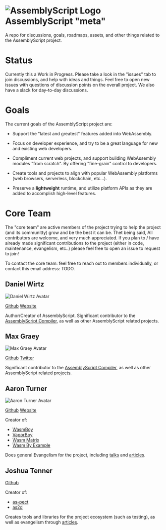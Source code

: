 ![AssemblyScript Logo](https://avatars1.githubusercontent.com/u/28916798?s=64) AssemblyScript "meta"
=================

A repo for discussions, goals, roadmaps, assets, and other things related to the AssemblyScript project.

# Status

Currently this a Work in Progress. Please take a look in the "issues" tab to join discussions, and help with ideas and things. Feel free to open new issues with questions of discussion points on the overall project. We also have a slack for day-to-day discussions.

# Goals

The current goals of the AssemblyScript project are:

* Support the "latest and greatest" features added into WebAssembly.

* Focus on developer experience, and try to be a great language for new and existing web developers. 

* Compliment current web projects, and support building WebAssembly modules "from scratch". By offering "fine-grain" control to developers.

* Create tools and projects to align with popular WebAssembly platforms (web browsers, serverless, blockchain, etc...).

* Preserve a **lightweight** runtime, and utilize platform APIs as they are added to accomplish high-level features.

# Core Team

The "core team" are active members of the project trying to help the project (and its communitty) grow and be the best it can be. Thet being said, All contributors are welcome, and very much appreciated. If you plan to / have already made significant contributions to the project (either in code, maintenance, evangelism, etc..) please feel free to open an issue to request to join!

To contact the core team: feel free to reach out to members individually, or contact this email address: TODO.

## Daniel Wirtz

![Daniel Wirtz Avatar](https://avatars0.githubusercontent.com/u/1136893?s=150&v=4)

[Github](https://github.com/dcodeIO) [Website](https://dcode.io/)

Author/Creator of AssemblyScript. Significant contributor to the [AssemblyScript Compiler](https://github.com/AssemblyScript/assemblyscript), as well as other AssemblyScript related projects.

## Max Graey

![Max Graey Avatar](https://avatars0.githubusercontent.com/u/1301959?s=150&v=4)

[Github](https://github.com/MaxGraey) [Twitter](https://twitter.com/MaxGraey)

Significant contributor to the [AssemblyScript Compiler](https://github.com/AssemblyScript/assemblyscript), as well as other AssemblyScript related projects.

## Aaron Turner

![Aaron Turner Avatar](https://avatars0.githubusercontent.com/u/1448289?s=150&v=4)

[Github](https://github.com/torch2424) [Website](https://aaronthedev.com/)

Creator of: 

* [WasmBoy](https://github.com/torch2424/wasmboy)
* [VaporBoy](https://github.com/torch2424/vaporBoy)
* [Wasm Matrix](https://github.com/torch2424/wasm-matrix)
* [Wasm By Example](https://github.com/torch2424/wasm-by-example) 

Does general Evangelism for the project, including [talks](https://youtu.be/ZlL1nduatZQ) and [articles](https://medium.com/@torch2424/webassembly-is-fast-a-real-world-benchmark-of-webassembly-vs-es6-d85a23f8e193).

## Joshua Tenner

[Github](https://github.com/jtenner)

Creator of:

* [as-pect](https://github.com/jtenner/as-pect)
* [as2d](https://github.com/as2d/as2d)

Creates tools and libraries for the project ecosystem (such as testing), as well as evangelism through [articles](https://dev.to/jtenner/an-assemblyscript-primer-for-typescript-developers-lf1).
